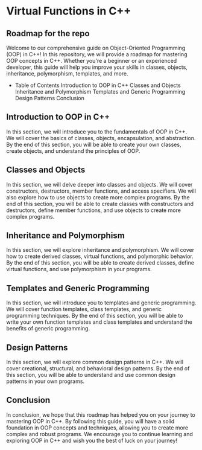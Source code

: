 

#  Virtual Functions in C++
## Roadmap for the repo

Welcome to our comprehensive guide on Object-Oriented Programming (OOP) in C++! In this repository, we will provide a roadmap for mastering OOP concepts in C++. Whether you're a beginner or an experienced developer, this guide will help you improve your skills in classes, objects, inheritance, polymorphism, templates, and more.

- Table of Contents
Introduction to OOP in C++
Classes and Objects
Inheritance and Polymorphism
Templates and Generic Programming
Design Patterns
Conclusion




## Introduction to OOP in C++
In this section, we will introduce you to the fundamentals of OOP in C++. We will cover the basics of classes, objects, encapsulation, and abstraction. By the end of this section, you will be able to create your own classes, create objects, and understand the principles of OOP.



## Classes and Objects
In this section, we will delve deeper into classes and objects. We will cover constructors, destructors, member functions, and access specifiers. We will also explore how to use objects to create more complex programs. By the end of this section, you will be able to create classes with constructors and destructors, define member functions, and use objects to create more complex programs.

## Inheritance and Polymorphism
In this section, we will explore inheritance and polymorphism. We will cover how to create derived classes, virtual functions, and polymorphic behavior. By the end of this section, you will be able to create derived classes, define virtual functions, and use polymorphism in your programs.

## Templates and Generic Programming
In this section, we will introduce you to templates and generic programming. We will cover function templates, class templates, and generic programming techniques. By the end of this section, you will be able to write your own function templates and class templates and understand the benefits of generic programming.

## Design Patterns
In this section, we will explore common design patterns in C++. We will cover creational, structural, and behavioral design patterns. By the end of this section, you will be able to understand and use common design patterns in your own programs.

## Conclusion
In conclusion, we hope that this roadmap has helped you on your journey to mastering OOP in C++. By following this guide, you will have a solid foundation in OOP concepts and techniques, allowing you to create more complex and robust programs. We encourage you to continue learning and exploring OOP in C++ and wish you the best of luck on your journey!
